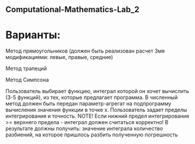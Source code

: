 ## Computational-Mathematics-Lab_2

# Варианты:

Метод прямоугольников
(должен быть реализован расчет 3мя модификациями: левые, правые, средние)

Метод трапеций

Метод Симпсона

Пользователь выбирает функцию, интеграл которой он хочет вычислить (3-5 функций), из тех, которые предлагает программа.
В численный метод должен быть передан параметр-агрегат на подпрограмму вычисления значения функции в точке x.
Пользователь задает пределы интегрирования и точность. 
NOTE! Если нижний предел интегрирования >= верхнего предела - интеграл должен считаться корректно!
В результате должны получить:
значение интеграла
количество разбиений, на которое пришлось разбить
полученную погрешность 
